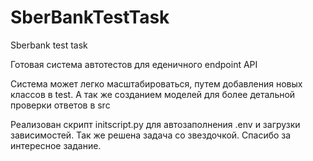 # SberBankTestTask
Sberbank test task


Готовая система автотестов для еденичного endpoint API

Система может легко масштабироваться, путем добавления новых классов в test.
А так же созданием моделей для более детальной проверки ответов в src

Реализован скрипт initscript.py для автозаполнения .env  и загрузки  зависимостей.
Так же решена задача со звездочкой. Спасибо за интересное задание.
